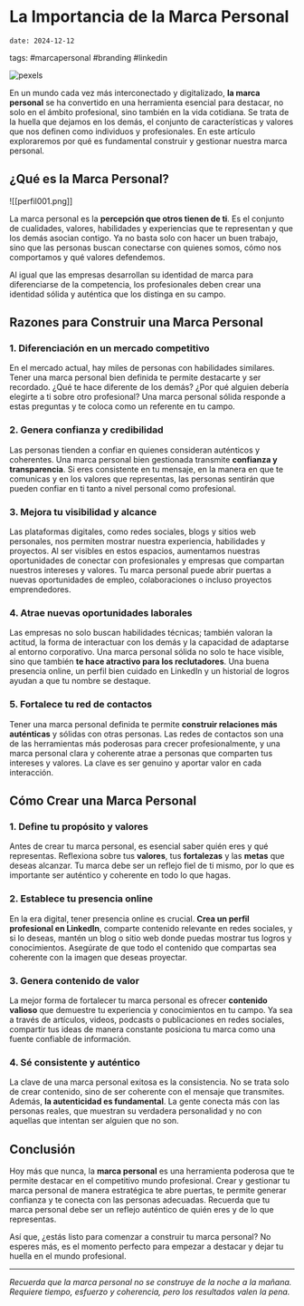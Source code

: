 # La Importancia de la Marca Personal

```
date: 2024-12-12
```

tags: #marcapersonal #branding #linkedin

![pexels](https://images.pexels.com/photos/326576/pexels-photo-326576.jpeg?auto=compress&cs=tinysrgb&w=400)

En un mundo cada vez más interconectado y digitalizado, **la marca personal** se ha convertido en una herramienta esencial para destacar, no solo en el ámbito profesional, sino también en la vida cotidiana. Se trata de la huella que dejamos en los demás, el conjunto de características y valores que nos definen como individuos y profesionales. En este artículo exploraremos por qué es fundamental construir y gestionar nuestra marca personal.

## ¿Qué es la Marca Personal?

![[perfil001.png]]



La marca personal es la **percepción que otros tienen de ti**. Es el conjunto de cualidades, valores, habilidades y experiencias que te representan y que los demás asocian contigo. Ya no basta solo con hacer un buen trabajo, sino que las personas buscan conectarse con quienes somos, cómo nos comportamos y qué valores defendemos.

Al igual que las empresas desarrollan su identidad de marca para diferenciarse de la competencia, los profesionales deben crear una identidad sólida y auténtica que los distinga en su campo.

## Razones para Construir una Marca Personal

### 1. **Diferenciación en un mercado competitivo**
   
En el mercado actual, hay miles de personas con habilidades similares. Tener una marca personal bien definida te permite destacarte y ser recordado. ¿Qué te hace diferente de los demás? ¿Por qué alguien debería elegirte a ti sobre otro profesional? Una marca personal sólida responde a estas preguntas y te coloca como un referente en tu campo.

### 2. **Genera confianza y credibilidad**

Las personas tienden a confiar en quienes consideran auténticos y coherentes. Una marca personal bien gestionada transmite **confianza y transparencia**. Si eres consistente en tu mensaje, en la manera en que te comunicas y en los valores que representas, las personas sentirán que pueden confiar en ti tanto a nivel personal como profesional.

### 3. **Mejora tu visibilidad y alcance**

Las plataformas digitales, como redes sociales, blogs y sitios web personales, nos permiten mostrar nuestra experiencia, habilidades y proyectos. Al ser visibles en estos espacios, aumentamos nuestras oportunidades de conectar con profesionales y empresas que compartan nuestros intereses y valores. Tu marca personal puede abrir puertas a nuevas oportunidades de empleo, colaboraciones o incluso proyectos emprendedores.

### 4. **Atrae nuevas oportunidades laborales**

Las empresas no solo buscan habilidades técnicas; también valoran la actitud, la forma de interactuar con los demás y la capacidad de adaptarse al entorno corporativo. Una marca personal sólida no solo te hace visible, sino que también **te hace atractivo para los reclutadores**. Una buena presencia online, un perfil bien cuidado en LinkedIn y un historial de logros ayudan a que tu nombre se destaque.

### 5. **Fortalece tu red de contactos**

Tener una marca personal definida te permite **construir relaciones más auténticas** y sólidas con otras personas. Las redes de contactos son una de las herramientas más poderosas para crecer profesionalmente, y una marca personal clara y coherente atrae a personas que comparten tus intereses y valores. La clave es ser genuino y aportar valor en cada interacción.

## Cómo Crear una Marca Personal

### 1. **Define tu propósito y valores**

Antes de crear tu marca personal, es esencial saber quién eres y qué representas. Reflexiona sobre tus **valores**, tus **fortalezas** y las **metas** que deseas alcanzar. Tu marca debe ser un reflejo fiel de ti mismo, por lo que es importante ser auténtico y coherente en todo lo que hagas.

### 2. **Establece tu presencia online**

En la era digital, tener presencia online es crucial. **Crea un perfil profesional en LinkedIn**, comparte contenido relevante en redes sociales, y si lo deseas, mantén un blog o sitio web donde puedas mostrar tus logros y conocimientos. Asegúrate de que todo el contenido que compartas sea coherente con la imagen que deseas proyectar.

### 3. **Genera contenido de valor**

La mejor forma de fortalecer tu marca personal es ofrecer **contenido valioso** que demuestre tu experiencia y conocimientos en tu campo. Ya sea a través de artículos, videos, podcasts o publicaciones en redes sociales, compartir tus ideas de manera constante posiciona tu marca como una fuente confiable de información.

### 4. **Sé consistente y auténtico**

La clave de una marca personal exitosa es la consistencia. No se trata solo de crear contenido, sino de ser coherente con el mensaje que transmites. Además, **la autenticidad es fundamental**. La gente conecta más con las personas reales, que muestran su verdadera personalidad y no con aquellas que intentan ser alguien que no son.

## Conclusión

Hoy más que nunca, la **marca personal** es una herramienta poderosa que te permite destacar en el competitivo mundo profesional. Crear y gestionar tu marca personal de manera estratégica te abre puertas, te permite generar confianza y te conecta con las personas adecuadas. Recuerda que tu marca personal debe ser un reflejo auténtico de quién eres y de lo que representas.

Así que, ¿estás listo para comenzar a construir tu marca personal? No esperes más, es el momento perfecto para empezar a destacar y dejar tu huella en el mundo profesional.

---

*Recuerda que la marca personal no se construye de la noche a la mañana. Requiere tiempo, esfuerzo y coherencia, pero los resultados valen la pena.*

